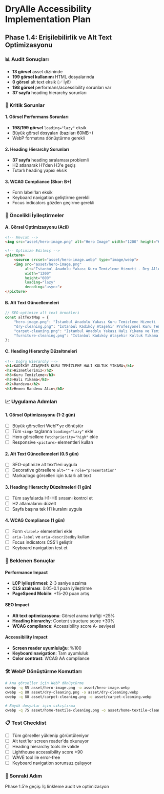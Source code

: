 # DryAlle Accessibility Implementation Plan
## Phase 1.4: Erişilebilirlik ve Alt Text Optimizasyonu

### 📊 Audit Sonuçları
- **13 görsel** asset dizininde
- **199 görsel kullanımı** HTML dosyalarında  
- **0 görsel** alt text eksik (✅ İyi!)
- **198 görsel** performans/accessibility sorunları var
- **37 sayfa** heading hierarchy sorunları

### 🔴 Kritik Sorunlar

#### 1. Görsel Performans Sorunları
- **198/199 görsel** `loading="lazy"` eksik
- Büyük görsel dosyaları (bazıları 60MB+)
- WebP formatına dönüştürme gerekli

#### 2. Heading Hierarchy Sorunları  
- **37 sayfa** heading sıralaması problemli
- H2 atlanarak H1'den H3'e geçiş
- Tutarlı heading yapısı eksik

#### 3. WCAG Compliance (Skor: B+)
- Form label'ları eksik
- Keyboard navigation geliştirme gerekli
- Focus indicators gözden geçirme gerekli

### 🎯 Öncelikli İyileştirmeler

#### A. Görsel Optimizasyonu (Acil)
```html
<!-- Mevcut -->
<img src="asset/hero-image.png" alt="Hero Image" width="1200" height="600">

<!-- Optimize Edilmiş -->
<picture>
    <source srcset="asset/hero-image.webp" type="image/webp">
    <img src="asset/hero-image.png" 
         alt="İstanbul Anadolu Yakası Kuru Temizleme Hizmeti - Dry Alle"
         width="1200" 
         height="600"
         loading="lazy"
         decoding="async">
</picture>
```

#### B. Alt Text Güncellemeleri
```javascript
// SEO-optimize alt text örnekleri
const altTextMap = {
    "hero-image.png": "İstanbul Anadolu Yakası Kuru Temizleme Hizmeti - Dry Alle",
    "dry-cleaning.png": "İstanbul Kadıköy Ataşehir Profesyonel Kuru Temizleme Hizmeti - Dry Alle",
    "carpet-cleaning.png": "İstanbul Anadolu Yakası Halı Yıkama ve Temizleme Hizmeti - Dry Alle",
    "furniture-cleaning.png": "İstanbul Kadıköy Ataşehir Koltuk Yıkama ve Mobilya Temizliği - Dry Alle"
};
```

#### C. Heading Hierarchy Düzeltmeleri
```html
<!-- Doğru Hierarchy -->
<h1>KADIKÖY ATAŞEHIR KURU TEMİZLEME HALI KOLTUK YIKAMA</h1>
<h2>Hizmetlerimiz</h2>
<h3>Kuru Temizleme</h3>
<h3>Halı Yıkama</h3>
<h2>Randevu</h2>
<h3>Hemen Randevu Alın</h3>
```

### 📈 Uygulama Adımları

#### 1. Görsel Optimizasyonu (1-2 gün)
- [ ] Büyük görselleri WebP'ye dönüştür
- [ ] Tüm `<img>` taglarına `loading="lazy"` ekle
- [ ] Hero görsellere `fetchpriority="high"` ekle
- [ ] Responsive `<picture>` elementleri kullan

#### 2. Alt Text Güncellemeleri (0.5 gün)
- [ ] SEO-optimize alt text'leri uygula
- [ ] Decorative görsellere `alt=""` + `role="presentation"`
- [ ] Marka/logo görselleri için tutarlı alt text

#### 3. Heading Hierarchy Düzeltmeleri (1 gün)
- [ ] Tüm sayfalarda H1-H6 sırasını kontrol et
- [ ] H2 atlamalarını düzelt
- [ ] Sayfa başına tek H1 kuralını uygula

#### 4. WCAG Compliance (1 gün)
- [ ] Form `<label>` elementleri ekle
- [ ] `aria-label` ve `aria-describedby` kullan
- [ ] Focus indicators CSS'i geliştir
- [ ] Keyboard navigation test et

### 🎯 Beklenen Sonuçlar

#### Performance Impact
- **LCP iyileştirmesi**: 2-3 saniye azalma
- **CLS azalması**: 0.05-0.1 puan iyileştirme  
- **PageSpeed Mobile**: +15-20 puan artış

#### SEO Impact
- **Alt text optimizasyonu**: Görsel arama trafiği +25%
- **Heading hierarchy**: Content structure score +30%
- **WCAG compliance**: Accessibility score A- seviyesi

#### Accessibility Impact
- **Screen reader uyumluluğu**: %100
- **Keyboard navigation**: Tam uyumluluk
- **Color contrast**: WCAG AA compliance

### 🛠️ WebP Dönüştürme Komutları
```bash
# Ana görseller için WebP dönüştürme
cwebp -q 85 asset/hero-image.png -o asset/hero-image.webp
cwebp -q 80 asset/dry-cleaning.png -o asset/dry-cleaning.webp
cwebp -q 80 asset/carpet-cleaning.png -o asset/carpet-cleaning.webp

# Büyük dosyalar için sıkıştırma
cwebp -q 75 asset/home-textile-cleaning.png -o asset/home-textile-cleaning.webp
```

### 📋 Test Checklist
- [ ] Tüm görseller yüklenip görüntüleniyor
- [ ] Alt text'ler screen reader'da okunuyor
- [ ] Heading hierarchy tools ile valide
- [ ] Lighthouse accessibility score >90
- [ ] WAVE tool ile error-free
- [ ] Keyboard navigation sorunsuz çalışıyor

### 🎯 Sonraki Adım
Phase 1.5'e geçiş: İç linkleme audit ve optimizasyon